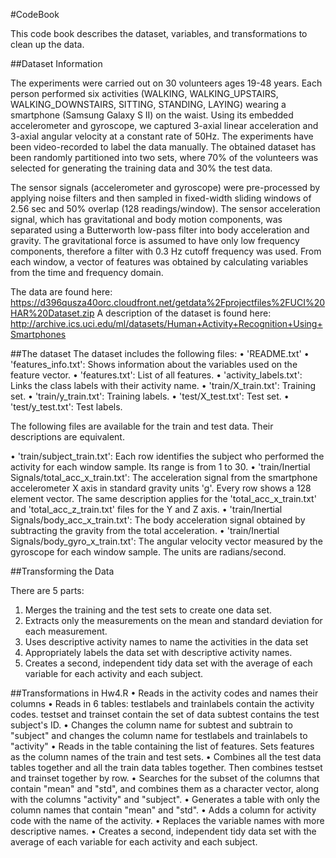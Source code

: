 #CodeBook

This code book describes the dataset, variables, and transformations to clean up the data.

##Dataset Information

The experiments were carried out on 30 volunteers ages 19-48 years. Each person performed six activities (WALKING, WALKING_UPSTAIRS, WALKING_DOWNSTAIRS, SITTING, STANDING, LAYING) wearing a smartphone (Samsung Galaxy S II) on the waist. Using its embedded accelerometer and gyroscope, we captured 3-axial linear acceleration and 3-axial angular velocity at a constant rate of 50Hz. The experiments have been video-recorded to label the data manually. The obtained dataset has been randomly partitioned into two sets, where 70% of the volunteers was selected for generating the training data and 30% the test data.

The sensor signals (accelerometer and gyroscope) were pre-processed by applying noise filters and then sampled in fixed-width sliding windows of 2.56 sec and 50% overlap (128 readings/window). The sensor acceleration signal, which has gravitational and body motion components, was separated using a Butterworth low-pass filter into body acceleration and gravity. The gravitational force is assumed to have only low frequency components, therefore a filter with 0.3 Hz cutoff frequency was used. From each window, a vector of features was obtained by calculating variables from the time and frequency domain.

The data are found here: https://d396qusza40orc.cloudfront.net/getdata%2Fprojectfiles%2FUCI%20HAR%20Dataset.zip 
A description of the dataset is found here: http://archive.ics.uci.edu/ml/datasets/Human+Activity+Recognition+Using+Smartphones

##The dataset
The dataset includes the following files:
•	'README.txt'
•	'features_info.txt': Shows information about the variables used on the feature vector.
•	'features.txt': List of all features.
•	'activity_labels.txt': Links the class labels with their activity name.
•	'train/X_train.txt': Training set.
•	'train/y_train.txt': Training labels.
•	'test/X_test.txt': Test set.
•	'test/y_test.txt': Test labels.

The following files are available for the train and test data. Their descriptions are equivalent.

•	'train/subject_train.txt': Each row identifies the subject who performed the activity for each window sample. Its range is from 1 to 30.
•	'train/Inertial Signals/total_acc_x_train.txt': The acceleration signal from the smartphone accelerometer X axis in standard gravity units 'g'. Every row shows a 128 element vector. The same description applies for the 'total_acc_x_train.txt' and 'total_acc_z_train.txt' files for the Y and Z axis.
•	'train/Inertial Signals/body_acc_x_train.txt': The body acceleration signal obtained by subtracting the gravity from the total acceleration.
•	'train/Inertial Signals/body_gyro_x_train.txt': The angular velocity vector measured by the gyroscope for each window sample. The units are radians/second.

##Transforming the Data

There are 5 parts:
1.	Merges the training and the test sets to create one data set.
2.	Extracts only the measurements on the mean and standard deviation for each measurement.
3.	Uses descriptive activity names to name the activities in the data set
4.	Appropriately labels the data set with descriptive activity names.
5.	Creates a second, independent tidy data set with the average of each variable for each activity and each subject.

##Transformations in Hw4.R
•	Reads in the activity codes and names their columns
•	Reads in 6 tables: testlabels and trainlabels contain the activity codes. testset and trainset contain the set of data subtest contains the test subject's ID.
•	Changes the column name for subtest and subtrain to "subject" and changes the column name for testlabels and trainlabels to "activity"
•	 Reads in the table containing the list of features. Sets features as the column names of the train and test sets.
•	 Combines all the test data tables together and all the train data tables together. Then combines testset and trainset together by row.
•	 Searches for the subset of the columns that contain "mean" and "std", and combines them as a character vector, along with the columns "activity" and "subject".
•	 Generates a table with only the column names that contain "mean" and "std".
•	 Adds a column for activity code with the name of the activity.
•	 Replaces the variable names with more descriptive names.
•	 Creates a second, independent tidy data set with the average of each variable for each activity and each subject.
